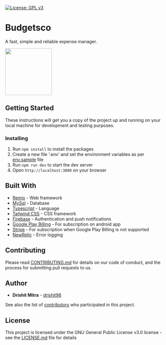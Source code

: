 [![License: GPL v3](https://img.shields.io/badge/License-GPLv3-blue.svg)](https://github.com/drishit96/budgetsco/blob/main/LICENSE.md)

# Budgetsco

A fast, simple and reliable expense manager.

[<img src="https://user-images.githubusercontent.com/13049630/167261179-740abe4c-30a5-40e1-9dbd-2e5e501e5a32.png" width="150" />](https://play.google.com/store/apps/details?id=com.app.budgetsco)

## Getting Started

These instructions will get you a copy of the project up and running on your local machine for development and testing purposes.

### Installing

1. Run `npm install` to install the packages
2. Create a new file '.env' and set the environment variables as per [env.sample](https://github.com/drishit96/budgetsco/blob/main/env.sample) file
3. Run `npm run dev` to start the dev server
4. Open `http://localhost:3000` on your browser

## Built With

- [Remix](https://remix.run/) - Web framework
- [MySql](https://www.mysql.com/) - Database
- [Typescript](https://www.typescriptlang.org/) - Language
- [Tailwind CSS](https://tailwindcss.com/) - CSS framework
- [Firebase](https://firebase.google.com/docs/) - Authentication and push notifications
- [Google Play Billing](https://developer.android.com/google/play/billing/integrate) - For subscription on android app
- [Stripe](https://stripe.com/) - For subscription when Google Play Billing is not supported
- [NewRelic](https://newrelic.com/) - Error logging

## Contributing

Please read [CONTRIBUTING.md](https://github.com/drishit96/budgetsco/blob/main/CONTRIBUTING.md) for details on our code of conduct, and the process for submitting pull requests to us.

## Author

- **Drishit Mitra** - [drishit96](https://github.com/drishit96)

See also the list of [contributors](https://github.com/drishit96/budgetsco/graphs/contributors) who participated in this project.

## License

This project is licensed under the GNU General Public License v3.0 license - see the [LICENSE.md](https://github.com/drishit96/budgetsco/blob/main/LICENSE.md) file for details
